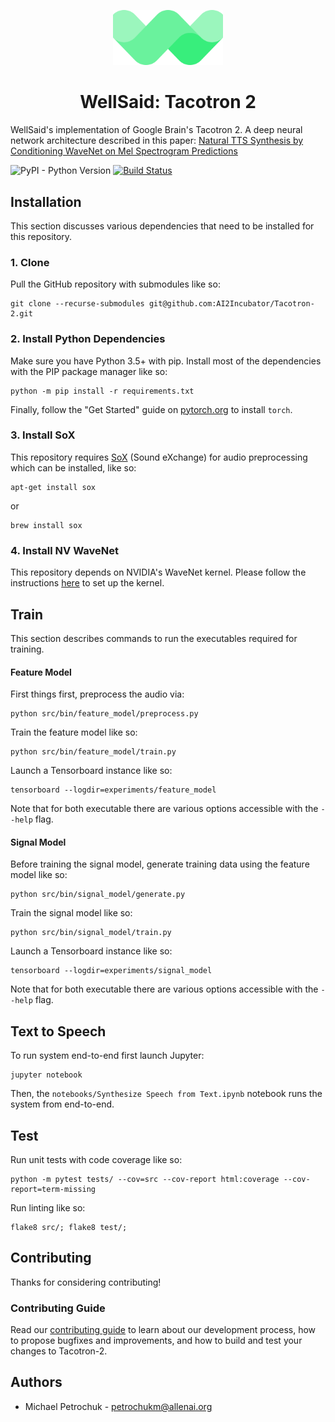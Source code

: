 
<p align="center"><img width="35%" src="logo.png" /></p>

<h1 align="center">WellSaid: Tacotron 2</h3>

WellSaid's implementation of Google Brain's Tacotron 2. A deep neural network architecture described in this paper: [Natural TTS Synthesis by Conditioning WaveNet on Mel Spectrogram Predictions](https://arxiv.org/pdf/1712.05884.pdf)

![PyPI - Python Version](https://img.shields.io/badge/python-3.5%2C%203.6-blue.svg)
[![Build Status](https://travis-ci.com/AI2Incubator/Tacotron-2.svg?token=xKbC739Gn2ssU4AStE7z&branch=master)](https://travis-ci.com/AI2Incubator/Tacotron-2)

## Installation

This section discusses various dependencies that need to be installed for this repository.

### 1. Clone

Pull the GitHub repository with submodules like so:

    git clone --recurse-submodules git@github.com:AI2Incubator/Tacotron-2.git

### 2. Install Python Dependencies

Make sure you have Python 3.5+ with pip. Install most of the dependencies with the PIP package
manager like so:

    python -m pip install -r requirements.txt

Finally, follow the "Get Started" guide on [pytorch.org](pytorch.org) to install ``torch``.

### 3. Install SoX

This repository requires [SoX](http://sox.sourceforge.net/) (Sound eXchange) for audio preprocessing which can be installed,
like so:

    apt-get install sox

or

    brew install sox

### 4. Install NV WaveNet

This repository depends on NVIDIA's WaveNet kernel. Please follow the instructions [here](https://github.com/AI2Incubator/nv-wavenet/tree/master/pytorch) to set up the kernel.

## Train

This section describes commands to run the executables required for training.

#### Feature Model

First things first, preprocess the audio via:

    python src/bin/feature_model/preprocess.py

Train the feature model like so:

    python src/bin/feature_model/train.py

Launch a Tensorboard instance like so:

    tensorboard --logdir=experiments/feature_model

Note that for both executable there are various options accessible with the ``--help`` flag.

#### Signal Model

Before training the signal model, generate training data using the feature model like so:

    python src/bin/signal_model/generate.py

Train the signal model like so:

    python src/bin/signal_model/train.py

Launch a Tensorboard instance like so:

    tensorboard --logdir=experiments/signal_model

Note that for both executable there are various options accessible with the ``--help`` flag.

## Text to Speech

To run system end-to-end first launch Jupyter:

    jupyter notebook

Then, the ``notebooks/Synthesize Speech from Text.ipynb`` notebook runs the system from end-to-end.

## Test

Run unit tests with code coverage like so:

    python -m pytest tests/ --cov=src --cov-report html:coverage --cov-report=term-missing

Run linting like so:

    flake8 src/; flake8 test/;

## Contributing

Thanks for considering contributing!

### Contributing Guide

Read our [contributing guide](https://github.com/AI2Incubator/Tacotron-2/blob/master/docs/CONTRIBUTING.md) to learn about our development process, how to propose bugfixes and improvements, and how to build and test your changes to Tacotron-2.

## Authors

* Michael Petrochuk - petrochukm@allenai.org
